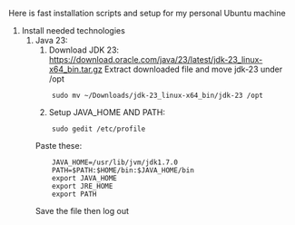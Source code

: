 Here is fast installation scripts and setup for my personal Ubuntu machine
1. Install needed technologies
   1. Java 23:
      1. Download JDK 23: https://download.oracle.com/java/23/latest/jdk-23_linux-x64_bin.tar.gz
        Extract downloaded file and move jdk-23 under /opt
        ```
            sudo mv ~/Downloads/jdk-23_linux-x64_bin/jdk-23 /opt 
        ```
      2. Setup JAVA_HOME AND PATH:
        ```
            sudo gedit /etc/profile
        ```
        Paste these:
        ```
            JAVA_HOME=/usr/lib/jvm/jdk1.7.0
            PATH=$PATH:$HOME/bin:$JAVA_HOME/bin
            export JAVA_HOME
            export JRE_HOME
            export PATH
        ```
        Save the file then log out

